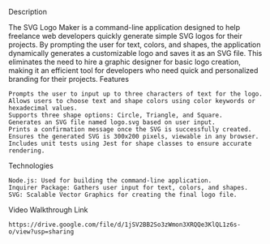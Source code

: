 Description

The SVG Logo Maker is a command-line application designed to help freelance web developers quickly generate simple SVG logos for their projects. By prompting the user for text, colors, and shapes, the application dynamically generates a customizable logo and saves it as an SVG file. This eliminates the need to hire a graphic designer for basic logo creation, making it an efficient tool for developers who need quick and personalized branding for their projects.
Features

    Prompts the user to input up to three characters of text for the logo.
    Allows users to choose text and shape colors using color keywords or hexadecimal values.
    Supports three shape options: Circle, Triangle, and Square.
    Generates an SVG file named logo.svg based on user input.
    Prints a confirmation message once the SVG is successfully created.
    Ensures the generated SVG is 300x200 pixels, viewable in any browser.
    Includes unit tests using Jest for shape classes to ensure accurate rendering.

Technologies

    Node.js: Used for building the command-line application.
    Inquirer Package: Gathers user input for text, colors, and shapes.
    SVG: Scalable Vector Graphics for creating the final logo file.


Video Walkthrough Link

    https://drive.google.com/file/d/1jSV2BB2So3zWmon3XRQQe3KlQL1z6s-o/view?usp=sharing